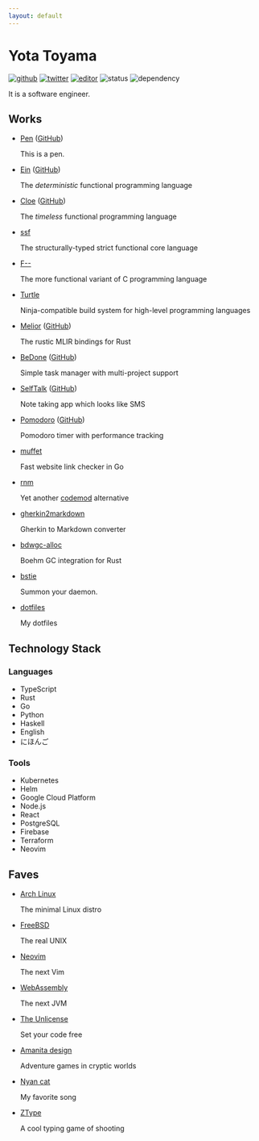 ```yaml
---
layout: default
---
```


# Yota Toyama

[![github](https://img.shields.io/badge/github-raviqqe-red.svg?style=flat-square)](https://github.com/raviqqe)
[![twitter](https://img.shields.io/badge/twitter-raviqqe-blue.svg?style=flat-square)](https://twitter.com/raviqqe)
[![editor](https://img.shields.io/badge/editor-neovim-brightgreen.svg?style=flat-square)](https://neovim.io/)
![status](https://img.shields.io/badge/status-alive-yellow.svg?style=flat-square)
![dependency](https://img.shields.io/badge/dependency-coffee-saddlebrown.svg?style=flat-square)

It is a software engineer.

## Works

- [Pen](https://pen-lang.org) ([GitHub](https://github.com/pen-lang/pen))

  This is a pen.

- [Ein](https://ein-lang.org) ([GitHub](https://github.com/ein-lang/ein))

  The _deterministic_ functional programming language

- [Cloe](https://cloe-lang.org) ([GitHub](https://github.com/cloe-lang/cloe))

  The _timeless_ functional programming language

- [ssf](https://github.com/raviqqe/ssf)

  The structurally-typed strict functional core language

- [F\-\-](https://github.com/raviqqe/fmm)

  The more functional variant of C programming language

- [Turtle](https://github.com/raviqqe/turtle-build)

  Ninja-compatible build system for high-level programming languages

- [Melior](https://raviqqe.github.io/melior/melior/) ([GitHub](https://github.com/raviqqe/melior))

  The rustic MLIR bindings for Rust

- [BeDone](https://tasks.code2d.org) ([GitHub](https://github.com/raviqqe/tasks))

  Simple task manager with multi-project support

- [SelfTalk](https://notes.code2d.org) ([GitHub](https://github.com/raviqqe/self-talk))

  Note taking app which looks like SMS

- [Pomodoro](https://pomodoro.code2d.org) ([GitHub](https://github.com/raviqqe/pomodoro))

  Pomodoro timer with performance tracking

- [muffet](https://github.com/raviqqe/muffet)

  Fast website link checker in Go

- [rnm](https://github.com/raviqqe/rnm)

  Yet another [codemod](https://github.com/facebook/codemod) alternative

- [gherkin2markdown](https://github.com/raviqqe/gherkin2markdown)

  Gherkin to Markdown converter

- [bdwgc-alloc](https://github.com/raviqqe/bdwgc-alloc)

  Boehm GC integration for Rust

- [bstie](https://github.com/raviqqe/bstie)

  Summon your daemon.

- [dotfiles](https://github.com/raviqqe/dotfiles)

  My dotfiles

## Technology Stack

### Languages

- TypeScript
- Rust
- Go
- Python
- Haskell
- English
- にほんご

### Tools

- Kubernetes
- Helm
- Google Cloud Platform
- Node.js
- React
- PostgreSQL
- Firebase
- Terraform
- Neovim

## Faves

- [Arch Linux](https://www.archlinux.org)

  The minimal Linux distro

- [FreeBSD](https://www.freebsd.org)

  The real UNIX

- [Neovim](https://neovim.io/)

  The next Vim

- [WebAssembly](https://webassembly.org)

  The next JVM

- [The Unlicense](https://unlicense.org)

  Set your code free

- [Amanita design](https://amanita-design.net/)

  Adventure games in cryptic worlds

- [Nyan cat](https://www.nyan.cat/)

  My favorite song

- [ZType](https://zty.pe)

  A cool typing game of shooting

